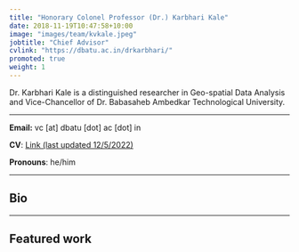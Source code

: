 ```yaml
---
title: "Honorary Colonel Professor (Dr.) Karbhari Kale"
date: 2018-11-19T10:47:58+10:00
image: "images/team/kvkale.jpeg"
jobtitle: "Chief Advisor"
cvlink: "https://dbatu.ac.in/drkarbhari/"
promoted: true
weight: 1
---
```


Dr. Karbhari Kale is a distinguished researcher in Geo-spatial Data Analysis and Vice-Chancellor of Dr. Babasaheb Ambedkar Technological University.

---
 

**Email:** vc [at] dbatu [dot] ac [dot] in

**CV**: [Link (last updated 12/5/2022)](https://dbatu.ac.in/drkarbhari/)

**Pronouns**: he/him

---
## Bio
  

---
## Featured work
 
